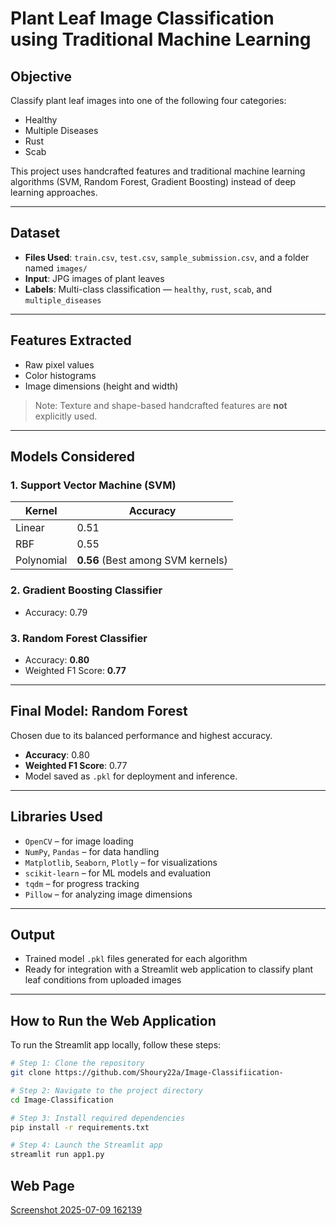 # Plant Leaf Image Classification using Traditional Machine Learning

## Objective  
Classify plant leaf images into one of the following four categories:  
- Healthy  
- Multiple Diseases  
- Rust  
- Scab  

This project uses handcrafted features and traditional machine learning algorithms (SVM, Random Forest, Gradient Boosting) instead of deep learning approaches.

---

## Dataset  
- **Files Used**: `train.csv`, `test.csv`, `sample_submission.csv`, and a folder named `images/`
- **Input**: JPG images of plant leaves  
- **Labels**: Multi-class classification — `healthy`, `rust`, `scab`, and `multiple_diseases`

---

## Features Extracted  
- Raw pixel values  
- Color histograms  
- Image dimensions (height and width)  

> Note: Texture and shape-based handcrafted features are **not** explicitly used.

---

## Models Considered

### 1. Support Vector Machine (SVM)
| Kernel      | Accuracy |
|-------------|----------|
| Linear      | 0.51     |
| RBF         | 0.55     |
| Polynomial  | **0.56** (Best among SVM kernels)

### 2. Gradient Boosting Classifier
- Accuracy: 0.79

### 3. Random Forest Classifier
- Accuracy: **0.80**
- Weighted F1 Score: **0.77**

---

## Final Model: Random Forest
Chosen due to its balanced performance and highest accuracy.  
- **Accuracy**: 0.80  
- **Weighted F1 Score**: 0.77  
- Model saved as `.pkl` for deployment and inference.

---

## Libraries Used  
- `OpenCV` – for image loading  
- `NumPy`, `Pandas` – for data handling  
- `Matplotlib`, `Seaborn`, `Plotly` – for visualizations  
- `scikit-learn` – for ML models and evaluation  
- `tqdm` – for progress tracking  
- `Pillow` – for analyzing image dimensions

---

## Output  
- Trained model `.pkl` files generated for each algorithm  
- Ready for integration with a Streamlit web application to classify plant leaf conditions from uploaded images

---

## How to Run the Web Application  

To run the Streamlit app locally, follow these steps:

```bash
# Step 1: Clone the repository
git clone https://github.com/Shoury22a/Image-Classifiication-

# Step 2: Navigate to the project directory
cd Image-Classification

# Step 3: Install required dependencies
pip install -r requirements.txt

# Step 4: Launch the Streamlit app
streamlit run app1.py


```
## Web Page
[Screenshot 2025-07-09 162139](https://github.com/user-attachments/assets/a4c893e9-4d03-4c20-9c45-5c208d742816)

